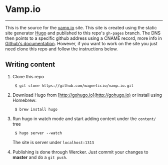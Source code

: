 # Vamp.io
---

This is the source for the [vamp.io](http://vamp.io) site. This site is created using the static site generator
[Hugo](http://gohugo.io) and published to this repo's `gh-pages` branch. The DNS then points to a specific github 
address using a CNAME record, more info in [Github's documentation](https://github.com). However, if you want to work on the site you just need clone this repo and
follow the instructions below.

## Writing content
    
1. Clone this repo
    
        $ git clone https://github.com/magneticio/vamp.io.git
        
2. Download Hugo from [http://gohugo.io](http://gohugo.io) or install using Homebrew:
    
        $ brew install hugo

3. Run hugo in watch mode and start adding content under the `content/` tree

        $ hugo server --watch

    The site is server under `localhost:1313`

4. Publishing is done through Wercker. Just commit your changes to **master** and do a `git push`.

 


